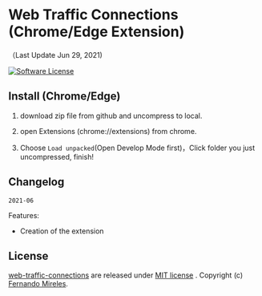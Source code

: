 # Web Traffic Connections (Chrome/Edge Extension)

（Last Update Jun 29, 2021)

[![Software License](https://img.shields.io/badge/license-MIT-brightgreen.svg)](LICENSE)

## Install (Chrome/Edge)

1. download zip file from github and uncompress to local.

2. open Extensions (chrome://extensions) from chrome.

3. Choose `Load unpacked`(Open Develop Mode first)，Click folder you just uncompressed, finish!

## Changelog

`2021-06`

Features:
- Creation of the extension

## License

[web-traffic-connections](https://github.com/fernandomireles/web-traffic-connections/) are released under [MIT license](https://github.com/fernandomireles/web-traffic-connections/blob/main/LICENSE) . Copyright (c) [Fernando Mireles](https://github.com/fernandomireles).
